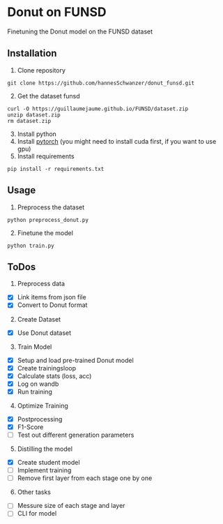 # Donut on FUNSD
Finetuning the Donut model on the FUNSD dataset

## Installation
1. Clone repository
```
git clone https://github.com/hannesSchwanzer/donut_funsd.git
```
2. Get the dataset funsd
```
curl -O https://guillaumejaume.github.io/FUNSD/dataset.zip
unzip dataset.zip
rm dataset.zip
```
3. Install python
4. Install [pytorch](https://pytorch.org/get-started/locally/) (you might need to install cuda first, if you want to use gpu)
4. Install requirements
```
pip install -r requirements.txt
```

## Usage
1. Preprocess the dataset
``` 
python preprocess_donut.py
```
2. Finetune the model
```
python train.py
```

## ToDos
1. Preprocess data
- [x] Link items from json file
- [x] Convert to Donut format
2. Create Dataset
- [x] Use Donut dataset
3. Train Model
- [x] Setup and load pre-trained Donut model
- [x] Create trainingsloop
- [x] Calculate stats (loss, acc)
- [x] Log on wandb
- [x] Run training
4. Optimize Training
- [x] Postprocessing
- [x] F1-Score
- [ ] Test out different generation parameters
5. Distilling the model
- [x] Create student model
- [ ] Implement training
- [ ] Remove first layer from each stage one by one
6. Other tasks
- [ ] Messure size of each stage and layer
- [ ] CLI for model
